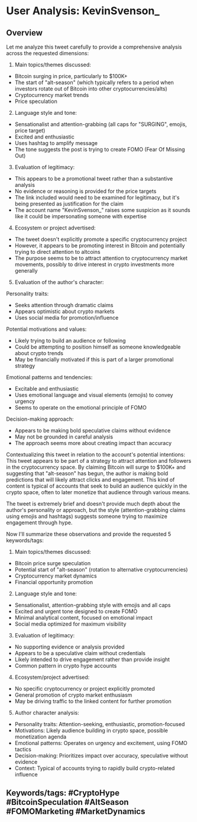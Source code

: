# User Analysis: KevinSvenson_

## Overview

<think>
Let me analyze this tweet carefully to provide a comprehensive analysis across the requested dimensions:

1. Main topics/themes discussed:
- Bitcoin surging in price, particularly to $100K+
- The start of "alt-season" (which typically refers to a period when investors rotate out of Bitcoin into other cryptocurrencies/alts)
- Cryptocurrency market trends
- Price speculation

2. Language style and tone:
- Sensationalist and attention-grabbing (all caps for "SURGING", emojis, price target)
- Excited and enthusiastic
- Uses hashtag to amplify message
- The tone suggests the post is trying to create FOMO (Fear Of Missing Out)

3. Evaluation of legitimacy:
- This appears to be a promotional tweet rather than a substantive analysis
- No evidence or reasoning is provided for the price targets
- The link included would need to be examined for legitimacy, but it's being presented as justification for the claim
- The account name "KevinSvenson_" raises some suspicion as it sounds like it could be impersonating someone with expertise

4. Ecosystem or project advertised:
- The tweet doesn't explicitly promote a specific cryptocurrency project
- However, it appears to be promoting interest in Bitcoin and potentially trying to direct attention to altcoins
- The purpose seems to be to attract attention to cryptocurrency market movements, possibly to drive interest in crypto investments more generally

5. Evaluation of the author's character:

Personality traits:
- Seeks attention through dramatic claims
- Appears optimistic about crypto markets
- Uses social media for promotion/influence

Potential motivations and values:
- Likely trying to build an audience or following
- Could be attempting to position himself as someone knowledgeable about crypto trends
- May be financially motivated if this is part of a larger promotional strategy

Emotional patterns and tendencies:
- Excitable and enthusiastic
- Uses emotional language and visual elements (emojis) to convey urgency
- Seems to operate on the emotional principle of FOMO

Decision-making approach:
- Appears to be making bold speculative claims without evidence
- May not be grounded in careful analysis
- The approach seems more about creating impact than accuracy

Contextualizing this tweet in relation to the account's potential intentions:
This tweet appears to be part of a strategy to attract attention and followers in the cryptocurrency space. By claiming Bitcoin will surge to $100K+ and suggesting that "alt-season" has begun, the author is making bold predictions that will likely attract clicks and engagement. This kind of content is typical of accounts that seek to build an audience quickly in the crypto space, often to later monetize that audience through various means.

The tweet is extremely brief and doesn't provide much depth about the author's personality or approach, but the style (attention-grabbing claims using emojis and hashtags) suggests someone trying to maximize engagement through hype.

Now I'll summarize these observations and provide the requested 5 keywords/tags:
</think>

1. Main topics/themes discussed:
- Bitcoin price surge speculation
- Potential start of "alt-season" (rotation to alternative cryptocurrencies)
- Cryptocurrency market dynamics
- Financial opportunity promotion

2. Language style and tone:
- Sensationalist, attention-grabbing style with emojis and all caps
- Excited and urgent tone designed to create FOMO
- Minimal analytical content, focused on emotional impact
- Social media optimized for maximum visibility

3. Evaluation of legitimacy:
- No supporting evidence or analysis provided
- Appears to be a speculative claim without credentials
- Likely intended to drive engagement rather than provide insight
- Common pattern in crypto hype accounts

4. Ecosystem/project advertised:
- No specific cryptocurrency or project explicitly promoted
- General promotion of crypto market enthusiasm
- May be driving traffic to the linked content for further promotion

5. Author character analysis:
- Personality traits: Attention-seeking, enthusiastic, promotion-focused
- Motivations: Likely audience building in crypto space, possible monetization agenda
- Emotional patterns: Operates on urgency and excitement, using FOMO tactics
- Decision-making: Prioritizes impact over accuracy, speculative without evidence
- Context: Typical of accounts trying to rapidly build crypto-related influence

Keywords/tags: #CryptoHype #BitcoinSpeculation #AltSeason #FOMOMarketing #MarketDynamics
---
